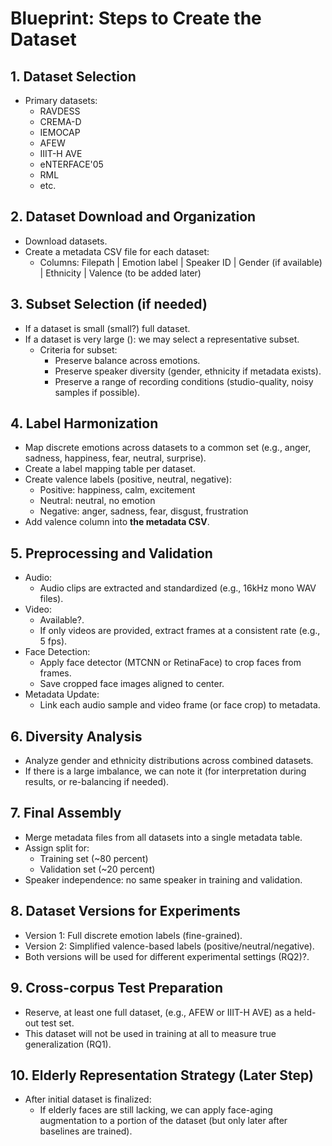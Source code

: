 # Blueprint: Steps to Create the Dataset

## 1. Dataset Selection

- Primary datasets:
  - RAVDESS
  - CREMA-D
  - IEMOCAP
  - AFEW
  - IIIT-H AVE
  - eNTERFACE'05
  - RML
  - etc.

## 2. Dataset Download and Organization

- Download datasets.
- Create a metadata CSV file for each dataset:
  - Columns: Filepath | Emotion label | Speaker ID | Gender (if available) | Ethnicity | Valence (to be added later)

## 3. Subset Selection (if needed)

- If a dataset is small (small?) full dataset.
- If a dataset is very large ():  we may select a representative subset.
  - Criteria for subset:
    - Preserve balance across emotions.
    - Preserve speaker diversity (gender, ethnicity if metadata exists).
    - Preserve a range of recording conditions (studio-quality, noisy samples if possible).

## 4. Label Harmonization

- Map discrete emotions across datasets to a common set (e.g., anger, sadness, happiness, fear, neutral, surprise).
- Create a label mapping table per dataset.
- Create valence labels (positive, neutral, negative):
  - Positive: happiness, calm, excitement
  - Neutral: neutral, no emotion
  - Negative: anger, sadness, fear, disgust, frustration
- Add valence column into **the metadata CSV**.

## 5. Preprocessing and Validation

- Audio:
  - Audio clips are extracted and standardized (e.g., 16kHz mono WAV files).
- Video:
  - Available?.
  - If only videos are provided, extract frames at a consistent rate (e.g., 5 fps).
- Face Detection:
  - Apply face detector (MTCNN or RetinaFace) to crop faces from frames.
  - Save cropped face images aligned to center.
- Metadata Update:
  - Link each audio sample and video frame (or face crop) to metadata.

## 6. Diversity Analysis

- Analyze gender and ethnicity distributions across combined datasets.
- If there is a large imbalance, we can note it (for interpretation during results, or re-balancing if needed).

## 7. Final Assembly

- Merge metadata files from all datasets into a single metadata table.
- Assign split for:
  - Training set (~80 percent)
  - Validation set (~20 percent)
- Speaker independence: no same speaker in training and validation.

## 8. Dataset Versions for Experiments

- Version 1: Full discrete emotion labels (fine-grained).
- Version 2: Simplified valence-based labels (positive/neutral/negative).
- Both versions will be used for different experimental settings (RQ2)?.

## 9. Cross-corpus Test Preparation

- Reserve, at least one full dataset, (e.g., AFEW or IIIT-H AVE) as a held-out test set.
- This dataset will not be used in training at all to measure true generalization (RQ1).

## 10. Elderly Representation Strategy (Later Step)

- After initial dataset is finalized:
  - If elderly faces are still lacking, we can apply face-aging augmentation to a portion of the dataset (but only later after baselines are trained).
